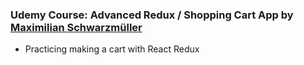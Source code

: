 ### Udemy Course: Advanced Redux / Shopping Cart App by [Maximilian Schwarzmüller](https://www.udemy.com/course/react-the-complete-guide-incl-redux/)

- Practicing making a cart with React Redux
